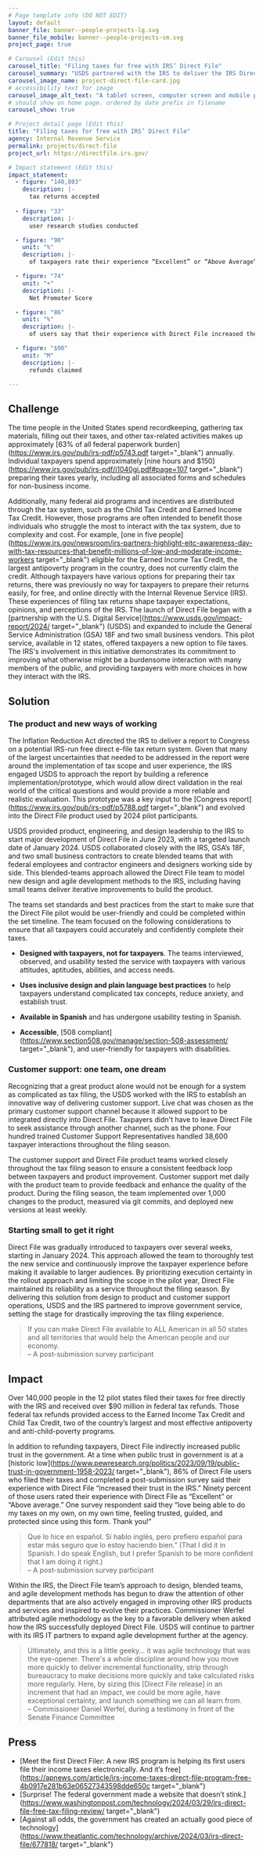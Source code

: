 ```yaml
---
# Page template info (DO NOT EDIT)
layout: default
banner_file: banner--people-projects-lg.svg
banner_file_mobile: banner--people-projects-sm.svg
project_page: true

# Carousel (Edit this)
carousel_title: "Filing taxes for free with IRS’ Direct File"
carousel_summary: "USDS partnered with the IRS to deliver the IRS Direct File Pilot, a free way for eligible people to file their taxes for free, directly with the IRS."
carousel_image_name: project-direct-file-card.jpg
# accessibility text for image
carousel_image_alt_text: "A tablet screen, computer screen and mobile phone screen show the IRS direct file website including a message reading 'your 2023 federal tax return has been submitted'"
# should show on home page. ordered by date prefix in filename
carousel_show: true

# Project detail page (Edit this)
title: "Filing taxes for free with IRS’ Direct File"
agency: Internal Revenue Service
permalink: projects/direct-file
project_url: https://directfile.irs.gov/

# Impact statement (Edit this)
impact_statement:
  - figure: "140,803"
    description: |-
      tax returns accepted
      
  - figure: "33"
    description: |-
      user research studies conducted

  - figure: "90"
    unit: "%"
    description: |-
      of taxpayers rate their experience “Excellent” or “Above Average” 

  - figure: "74"
    unit: "+"
    description: |-
      Net Promoter Score

  - figure: "86"
    unit: "%"
    description: |-
      of users say that their experience with Direct File increased their trust in the IRS 

  - figure: "$90"
    unit: "M"
    description: |-
      refunds claimed 

---
```



## Challenge

The time people in the United States spend recordkeeping, gathering tax materials, filling out their taxes, and other tax-related activities makes up approximately [63% of all federal paperwork burden](https://www.irs.gov/pub/irs-pdf/p5743.pdf target="_blank") annually. Individual taxpayers spend approximately [nine hours and $150](https://www.irs.gov/pub/irs-pdf/i1040gi.pdf#page=107 target="_blank") preparing their taxes yearly, including all associated forms and schedules for non-business income.

Additionally, many federal aid programs and incentives are distributed through the tax system, such as the Child Tax Credit and Earned Income Tax Credit. However, those programs are often intended to benefit those individuals who struggle the most to interact with the tax system, due to complexity and cost. For example, [one in five people](https://www.irs.gov/newsroom/irs-partners-highlight-eitc-awareness-day-with-tax-resources-that-benefit-millions-of-low-and-moderate-income-workers target="_blank") eligible for the Earned Income Tax Credit, the largest antipoverty program in the country, does not currently claim the credit. Although taxpayers have various options for preparing their tax returns, there was previously no way for taxpayers to prepare their returns easily, for free, and online directly with the Internal Revenue Service (IRS). These experiences of filing tax returns shape taxpayer expectations, opinions, and perceptions of the IRS. 
The launch of Direct File began with a [partnership with the U.S. Digital Service](https://www.usds.gov/impact-report/2024/ target="_blank") (USDS) and expanded to include the General Service Administration (GSA) 18F and two small business vendors. This pilot service, available in 12 states, offered taxpayers a new option to file taxes. The IRS's involvement in this initiative demonstrates its commitment to improving what otherwise might be a burdensome interaction with many members of the public, and providing taxpayers with more choices in how they interact with the IRS.


## Solution

### The product and new ways of working

The Inflation Reduction Act directed the IRS to deliver a report to Congress on a potential IRS-run free direct e-file tax return system. Given that many of the largest uncertainties that needed to be addressed in the report were around the implementation of tax scope and user experience, the IRS engaged USDS to approach the report by building a reference implementation/prototype, which would allow direct validation in the real world of the critical questions and would provide a more reliable and realistic evaluation. This prototype was a key input to the [Congress report](https://www.irs.gov/pub/irs-pdf/p5788.pdf target="_blank") and evolved into the Direct File product used by 2024 pilot participants. 

USDS provided product, engineering, and design leadership to the IRS to start major development of Direct File in June 2023, with a targeted launch date of January 2024. USDS collaborated closely with the IRS, GSA’s 18F, and two small business contractors to create blended teams that with federal employees and contractor engineers and designers working side by side. This blended-teams approach allowed the Direct File team to model new design and agile development methods to the IRS, including having small teams deliver iterative improvements to build the product. 

The teams set standards and best practices from the start to make sure that the Direct File pilot would be user-friendly and could be completed within the set timeline.  The team focused on the following considerations to ensure that all taxpayers could accurately and confidently complete their taxes.
* **Designed with taxpayers, not for taxpayers**. The teams interviewed, observed, and usability tested the service with taxpayers with various attitudes, aptitudes, abilities, and access needs.

* **Uses inclusive design and plain language best practices** to help taxpayers understand complicated tax concepts, reduce anxiety, and establish trust.

* **Available in Spanish** and has undergone usability testing in Spanish.

* **Accessible**, [508 compliant](https://www.section508.gov/manage/section-508-assessment/ target="_blank"), and user-friendly for taxpayers with disabilities.

  
### Customer support: one team, one dream

Recognizing that a great product alone would not be enough for a system as complicated as tax filing, the USDS worked with the IRS to establish an innovative way of delivering customer support. Live chat was chosen as the primary customer support channel because it allowed support to be integrated directly into Direct File. Taxpayers didn't have to leave Direct File to seek assistance through another channel, such as the phone. Four hundred trained Customer Support Representatives handled 38,600 taxpayer interactions throughout the filing season.

The customer support and Direct File product teams worked closely throughout the tax filing season to ensure a consistent feedback loop between taxpayers and product improvement. Customer support met daily with the product team to provide feedback and enhance the quality of the product. During the filing season, the team implemented over 1,000 changes to the product, measured via git commits, and deployed new versions at least weekly.

### Starting small to get it right

Direct File was gradually introduced to taxpayers over several weeks, starting in January 2024. This approach allowed the team to thoroughly test the new service and continuously improve the taxpayer experience before making it available to larger audiences. By prioritizing execution certainty in the rollout approach and limiting the scope in the pilot year, Direct File maintained its reliability as a service throughout the filing season.
By delivering this solution from design to product and customer support operations, USDS and the IRS partnered to improve government service, setting the stage for drastically improving the tax filing experience. 


<blockquote class="pullquote" markdown="1">
If you can make Direct File available to ALL American in all 50 states and all territories that would help the American people and our economy. <footer>– A post-submission survey participant</footer>
</blockquote>



## Impact

Over 140,000 people in the 12 pilot states filed their taxes for free directly with the IRS and received over $90 million in federal tax refunds. Those federal tax refunds provided access to the Earned Income Tax Credit and Child Tax Credit, two of the country’s largest and most effective antipoverty and anti-child-poverty programs. 

In addition to refunding taxpayers, Direct File indirectly increased public trust in the government. At a time when public trust in government is at a [historic low](https://www.pewresearch.org/politics/2023/09/19/public-trust-in-government-1958-2023/ target="_blank"), 86% of Direct File users who filed their taxes and completed a post-submission survey said their experience with Direct File “increased their trust in the IRS.” Ninety percent of those users rated their experience with Direct File as “Excellent” or “Above average.” One survey respondent said they “love being able to do my taxes on my own, on my own time, feeling trusted, guided, and protected since using this form. Thank you!”

<blockquote class="pullquote" markdown="1">
Que lo hice en español. Sí hablo inglés, pero prefiero español para estar más seguro que lo estoy haciendo bien.” (That I did it in Spanish. I do speak English, but I prefer Spanish to be more confident that I am doing it right.)
 <footer>– A post-submission survey participant
</footer>
</blockquote>
Within the IRS, the Direct File team’s approach to design, blended teams, and agile development methods has begun to draw the attention of other departments that are also actively engaged in improving other IRS products and services and inspired to evolve their practices. Commissioner Werfel attributed agile methodology as the key to a favorable delivery when asked how the IRS successfully deployed Direct File. USDS will continue to partner with its IRS IT partners to expand agile development further at the agency.

<blockquote class="pullquote" markdown="1">
Ultimately, and this is a little geeky... it was agile technology that was the eye-opener. There's a whole discipline around how you move more quickly to deliver incremental functionality, strip through bureaucracy to make decisions more quickly and take calculated risks more regularly. Here, by sizing this [Direct File release] in an increment that had an impact, we could be more agile, have exceptional certainty, and launch something we can all learn from.
 <footer>– Commissioner Daniel Werfel, during a testimony in front of the Senate Finance Committee
</footer>
</blockquote>

## Press

- [Meet the first Direct Filer: A new IRS program is helping its first users file their income taxes electronically. And it’s free](https://apnews.com/article/irs-income-taxes-direct-file-program-free-4b0917e281b63e06527343598dde650c target="_blank")
- [Surprise! The federal government made a website that doesn’t stink.](https://www.washingtonpost.com/technology/2024/03/29/irs-direct-file-free-tax-filing-review/ target="_blank")
- [Against all odds, the government has created an actually good piece of technology](https://www.theatlantic.com/technology/archive/2024/03/irs-direct-file/677818/ target="_blank")
